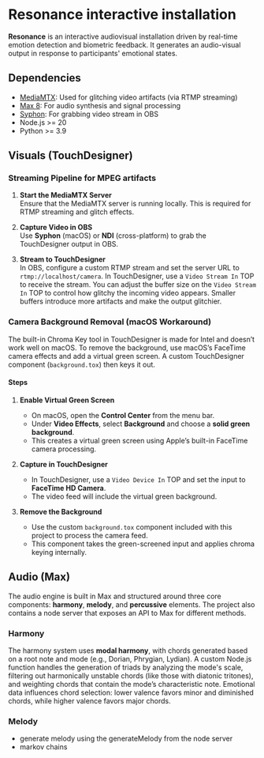 # Resonance interactive installation

**Resonance** is an interactive audiovisual installation driven by real-time emotion detection and biometric feedback. It generates an audio-visual output in response to participants' emotional states.

## Dependencies

- [MediaMTX](https://github.com/bluenviron/mediamtx): Used for glitching video artifacts (via RTMP streaming)
- [Max 8](https://cycling74.com/products/max): For audio synthesis and signal processing
- [Syphon](https://github.com/Syphon/Simple/releases/tag/5): For grabbing video stream in OBS
- Node.js >= 20
- Python >= 3.9

## Visuals (TouchDesigner)

### Streaming Pipeline for MPEG artifacts

1. **Start the MediaMTX Server**  
   Ensure that the MediaMTX server is running locally. This is required for RTMP streaming and glitch effects.

2. **Capture Video in OBS**  
   Use **Syphon** (macOS) or **NDI** (cross-platform) to grab the TouchDesigner output in OBS.

3. **Stream to TouchDesigner**  
    In OBS, configure a custom RTMP stream and set the server URL to `rtmp://localhost/camera`. In TouchDesigner, use a `Video Stream In` TOP to receive the stream. You can adjust the buffer size on the `Video Stream In` TOP to control how glitchy the incoming video appears. Smaller buffers introduce more artifacts and make the output glitchier.

### Camera Background Removal (macOS Workaround)

The built-in Chroma Key tool in TouchDesigner is made for Intel and doesn’t work well on macOS. To remove the background, use macOS’s FaceTime camera effects and add a virtual green screen. A custom TouchDesigner component (`background.tox`) then keys it out.

#### Steps

1. **Enable Virtual Green Screen**
   - On macOS, open the **Control Center** from the menu bar.
   - Under **Video Effects**, select **Background** and choose a **solid green background**.
   - This creates a virtual green screen using Apple’s built-in FaceTime camera processing.

2. **Capture in TouchDesigner**
   - In TouchDesigner, use a `Video Device In` TOP and set the input to **FaceTime HD Camera**.
   - The video feed will include the virtual green background.

3. **Remove the Background**
   - Use the custom `background.tox` component included with this project to process the camera feed.
   - This component takes the green-screened input and applies chroma keying internally.

## Audio (Max)

The audio engine is built in Max and structured around three core components: **harmony**, **melody**, and **percussive** elements. The project also contains a node server that exposes an API to Max for different methods.

### Harmony

The harmony system uses **modal harmony**, with chords generated based on a root note and mode (e.g., Dorian, Phrygian, Lydian). A custom Node.js function handles the generation of triads by analyzing the mode's scale, filtering out harmonically unstable chords (like those with diatonic tritones), and weighting chords that contain the mode’s characteristic note. Emotional data influences chord selection: lower valence favors minor and diminished chords, while higher valence favors major chords.

### Melody

- generate melody using the generateMelody from the node server
- markov chains
